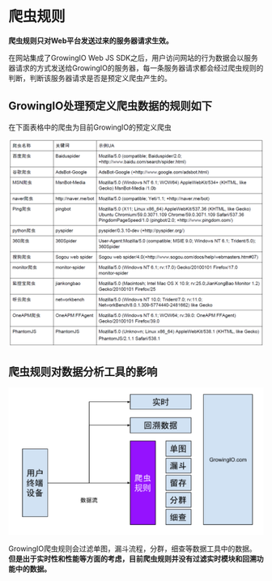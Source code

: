 # 爬虫规则

**爬虫规则只对Web平台发送过来的服务器请求生效。**

在网站集成了GrowingIO Web JS SDK之后，用户访问网站的行为数据会以服务器请求的方式发送给GrowingIO的服务器，每一条服务器请求都会经过爬虫规则的判断，判断该服务器请求是否是预定义爬虫产生的。

## GrowingIO处理预定义爬虫数据的规则如下

在下面表格中的爬虫为目前GrowingIO的预定义爬虫

![](../.gitbook/assets/bot-rule.png)

## 爬虫规则对数据分析工具的影响

![](../.gitbook/assets/botruleimpactondatavisualizationtools.png)

GrowingIO爬虫规则会过滤单图，漏斗流程，分群，细查等数据工具中的数据。 **但是出于实时性和性能等方面的考虑，目前爬虫规则并没有过滤实时模块和回溯功能中的数据。**

